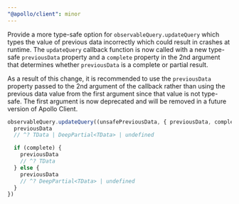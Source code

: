 ```yaml
---
"@apollo/client": minor
---
```


Provide a more type-safe option for `observableQuery.updateQuery` which types the value of previous data incorrectly which could result in crashes at runtime. The `updateQuery` callback function is now called with a new type-safe `previousData` property and a `complete` property in the 2nd argument that determines whether `previousData` is a complete or partial result.

As a result of this change, it is recommended to use the `previousData` property passed to the 2nd argument of the callback rather than using the previous data value from the first argument since that value is not type-safe. The first argument is now deprecated and will be removed in a future version of Apollo Client.

```ts
observableQuery.updateQuery((unsafePreviousData, { previousData, complete }) => {
  previousData
  // ^? TData | DeepPartial<TData> | undefined

  if (complete) {
    previousData
    // ^? TData
  } else {
    previousData
    // ^? DeepPartial<TData> | undefined
  }
})
```
